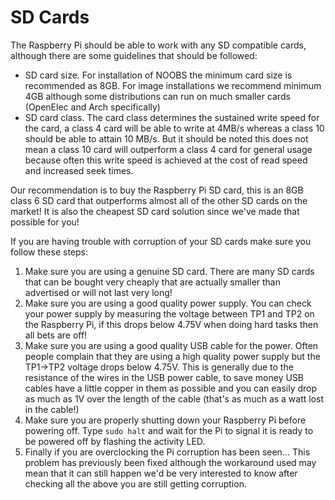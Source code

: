 # SD Cards

The Raspberry Pi should be able to work with any SD compatible cards, although there are some guidelines
that should be followed:

* SD card size.  For installation of NOOBS the minimum card size is recommended as 8GB.  For image installations we recommend minimum 4GB although some distributions can run on much smaller cards (OpenElec and Arch specifically)
* SD card class.  The card class determines the sustained write speed for the card, a class 4 card will be able to write at 4MB/s whereas a class 10 should be able to attain 10 MB/s.  But it should be noted this does not mean a class 10 card will outperform a class 4 card for general usage because often this write speed is achieved at the cost of read speed and increased seek times.

Our recommendation is to buy the Raspberry Pi SD card, this is an 8GB class 6 SD card that outperforms almost all of the other SD cards on the market!  It is also the cheapest SD card solution since we've made that possible for you!

If you are having trouble with corruption of your SD cards make sure you follow these steps:

1. Make sure you are using a genuine SD card.  There are many SD cards that can be bought very cheaply that are actually smaller than advertised or will not last very long!
2. Make sure you are using a good quality power supply.  You can check your power supply by measuring the voltage between TP1 and TP2 on the Raspberry Pi, if this drops below 4.75V when doing hard tasks then all bets are off!
3. Make sure you are using a good quality USB cable for the power.  Often people complain that they are using a high quality power supply but the TP1->TP2 voltage drops below 4.75V.  This is generally due to the resistance of the wires in the USB power cable, to save money USB cables have a little copper in them as possible and you can easily drop as much as 1V over the length of the cable (that's as much as a watt lost in the cable!)
4. Make sure you are properly shutting down your Raspberry Pi before powering off. Type ```sudo halt``` and wait for the Pi to signal it is ready to be powered off by flashing the activity LED.
5. Finally if you are overclocking the Pi corruption has been seen...  This problem has previously been fixed although the workaround used may mean that it can still happen we'd be very interested to know after checking all the above you are still getting corruption.

